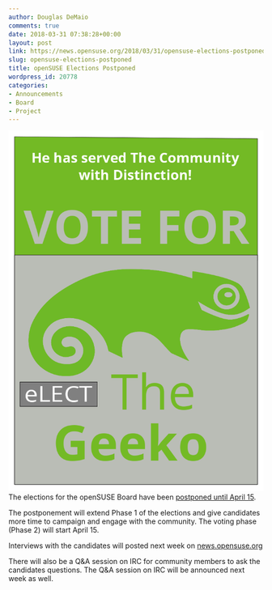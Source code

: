 ```yaml
---
author: Douglas DeMaio
comments: true
date: 2018-03-31 07:38:28+00:00
layout: post
link: https://news.opensuse.org/2018/03/31/opensuse-elections-postponed/
slug: opensuse-elections-postponed
title: openSUSE Elections Postponed
wordpress_id: 20778
categories:
- Announcements
- Board
- Project
---
```


![](/wp-content/uploads/2014/12/drawing1.png)The elections for the openSUSE Board have been [postponed until April 15](https://lists.opensuse.org/opensuse-project/2018-03/msg00055.html).

The postponement will extend Phase 1 of the elections and give candidates more time to campaign and engage with the community. The voting phase (Phase 2) will start April 15.

Interviews with the candidates will posted next week on [news.opensuse.org](https://news.opensuse.org)

There will also be a Q&A session on IRC for community members to ask the candidates questions. The Q&A session on IRC will be announced next week as well.
